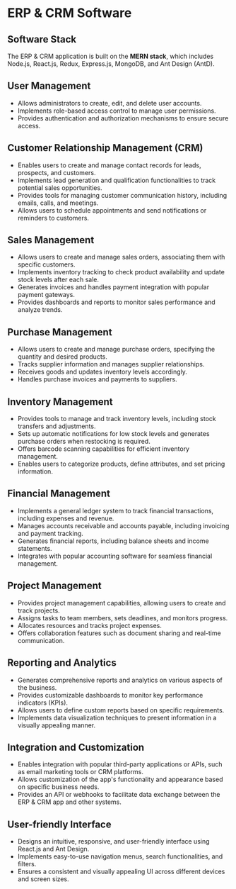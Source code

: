 # ERP & CRM Software

## Software Stack

The ERP & CRM application is built on the **MERN stack**, which includes Node.js, React.js, Redux, Express.js, MongoDB, and Ant Design (AntD).

## User Management

- Allows administrators to create, edit, and delete user accounts.
- Implements role-based access control to manage user permissions.
- Provides authentication and authorization mechanisms to ensure secure access.

## Customer Relationship Management (CRM)

- Enables users to create and manage contact records for leads, prospects, and customers.
- Implements lead generation and qualification functionalities to track potential sales opportunities.
- Provides tools for managing customer communication history, including emails, calls, and meetings.
- Allows users to schedule appointments and send notifications or reminders to customers.

## Sales Management

- Allows users to create and manage sales orders, associating them with specific customers.
- Implements inventory tracking to check product availability and update stock levels after each sale.
- Generates invoices and handles payment integration with popular payment gateways.
- Provides dashboards and reports to monitor sales performance and analyze trends.

## Purchase Management

- Allows users to create and manage purchase orders, specifying the quantity and desired products.
- Tracks supplier information and manages supplier relationships.
- Receives goods and updates inventory levels accordingly.
- Handles purchase invoices and payments to suppliers.

## Inventory Management

- Provides tools to manage and track inventory levels, including stock transfers and adjustments.
- Sets up automatic notifications for low stock levels and generates purchase orders when restocking is required.
- Offers barcode scanning capabilities for efficient inventory management.
- Enables users to categorize products, define attributes, and set pricing information.

## Financial Management

- Implements a general ledger system to track financial transactions, including expenses and revenue.
- Manages accounts receivable and accounts payable, including invoicing and payment tracking.
- Generates financial reports, including balance sheets and income statements.
- Integrates with popular accounting software for seamless financial management.

## Project Management

- Provides project management capabilities, allowing users to create and track projects.
- Assigns tasks to team members, sets deadlines, and monitors progress.
- Allocates resources and tracks project expenses.
- Offers collaboration features such as document sharing and real-time communication.

## Reporting and Analytics

- Generates comprehensive reports and analytics on various aspects of the business.
- Provides customizable dashboards to monitor key performance indicators (KPIs).
- Allows users to define custom reports based on specific requirements.
- Implements data visualization techniques to present information in a visually appealing manner.

## Integration and Customization

- Enables integration with popular third-party applications or APIs, such as email marketing tools or CRM platforms.
- Allows customization of the app's functionality and appearance based on specific business needs.
- Provides an API or webhooks to facilitate data exchange between the ERP & CRM app and other systems.

## User-friendly Interface

- Designs an intuitive, responsive, and user-friendly interface using React.js and Ant Design.
- Implements easy-to-use navigation menus, search functionalities, and filters.
- Ensures a consistent and visually appealing UI across different devices and screen sizes.

